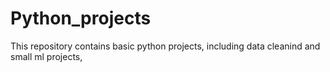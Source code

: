 # Python_projects
This repository contains basic python projects, including data cleanind and small ml projects,
